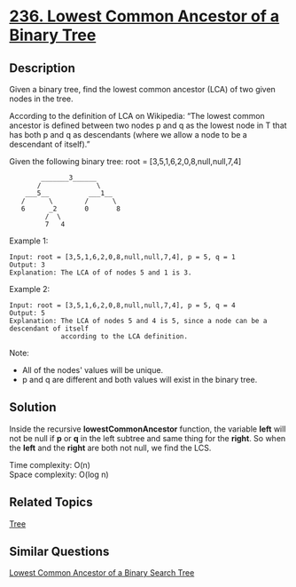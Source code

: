 # [236. Lowest Common Ancestor of a Binary Tree](https://leetcode.com/problems/lowest-common-ancestor-of-a-binary-tree)

## Description

Given a binary tree, find the lowest common ancestor (LCA) of two given nodes in the tree.

According to the definition of LCA on Wikipedia: “The lowest common ancestor is defined between two nodes p and q as the lowest node in T that has both p and q as descendants (where we allow a node to be a descendant of itself).”

Given the following binary tree:  root = [3,5,1,6,2,0,8,null,null,7,4]

```
        _______3______
       /              \
    ___5__          ___1__
   /      \        /      \
   6      _2       0       8
         /  \
         7   4
```

Example 1:

```
Input: root = [3,5,1,6,2,0,8,null,null,7,4], p = 5, q = 1
Output: 3
Explanation: The LCA of of nodes 5 and 1 is 3.
```

Example 2:

```
Input: root = [3,5,1,6,2,0,8,null,null,7,4], p = 5, q = 4
Output: 5
Explanation: The LCA of nodes 5 and 4 is 5, since a node can be a descendant of itself
             according to the LCA definition.
```

Note:

- All of the nodes' values will be unique.
- p and q are different and both values will exist in the binary tree.

## Solution

Inside the recursive **lowestCommonAncestor** function, the variable **left** will not be null if **p** or **q** in the left subtree and same thing for the **right**. So when the **left** and the **right** are both not null, we find the LCS.

Time complexity: O(n)<br>
Space complexity: O(log n)

## Related Topics

[Tree](https://leetcode.com/tag/tree/) 

## Similar Questions

[Lowest Common Ancestor of a Binary Search Tree](https://leetcode.com/problems/lowest-common-ancestor-of-a-binary-search-tree/)
